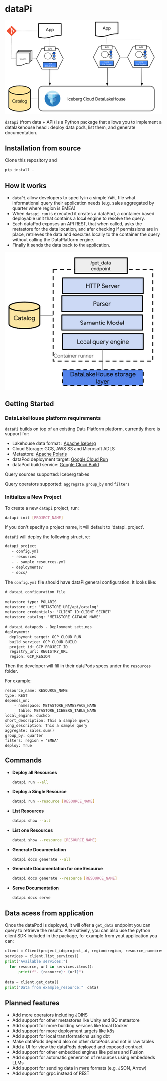 # dataPi

![dataPod](assets/datapi.png)

`datapi` (from data + API) is a Python package that allows you to implement a datalakehouse head : deploy data pods, list them, and generate documentation.

## Installation from source

Clone this repository and

```bash
pip install .
```

## How it works

- `dataPi` allow developers to specify in a simple `YAML` file what informational query their application needs (e.g. sales aggregated by quarter where region is EMEA)
- When `datapi run` is executed it creates a dataPod, a container based deployable unit that contains a local engine to resolve the query.
- Each dataPod exposes an API REST, that when called, asks the metastore for the data location, and afer checking if permissions are in place, retrieves the data and executes locally to the container the query without calling the DataPlatform engine.
- Finally it sends the data back to the application.

![dataPod](assets/datapod.png)

## Getting Started

### DataLakeHouse platform requirements

`dataPi` builds on top of an existing Data Platform platform, currently there is support for:

- Lakehouse data format : [Apache Iceberg](https://iceberg.apache.org/)
- Cloud Storage: GCS, AWS S3 and Microsoft ADLS
- Metastore: [Apache Polaris](https://polaris.apache.org/)
- dataPod deployment target: [Google Cloud Run](https://cloud.google.com/run)
- dataPod build service: [Google Cloud Build](https://cloud.google.com/build)

Query sources supported: Iceberg tables

Query operators supported: `aggregate`, `group_by` and `filters`

### Initialize a New Project

To create a new `datapi` project, run:

```bash
datapi init [PROJECT_NAME]
```

If you don't specify a project name, it will default to 'datapi_project'.

`dataPi` will deploy the following structure:

```bash
datapi_project
   - config.yml
   - resources
   - - sample_resources.yml
   - deployments/
   - docs/
```

The `config.yml` file should have dataPi general configuration. It looks like:

```
# datapi configuration file

metastore_type: POLARIS
metastore_uri: 'METASTORE_URI/api/catalog'
metastore_credentials: 'CLIENT_ID:CLIENT_SECRET'
metastore_catalog: 'METASTORE_CATALOG_NAME'

# datapi datapods - Deployment settings
deployment:
  deployment_target: GCP_CLOUD_RUN
  build_service: GCP_CLOUD_BUILD
  project_id: GCP_PROJECT_ID
  registry_url: REGISTRY_URL
  region: GCP_REGION
```

Then the developer will fill in their dataPods specs under the `resources` folder.

For example:

```
resource_name: RESOURCE_NAME
type: REST
depends_on:
    - namespace: METASTORE_NAMESPACE_NAME
      table: METASTORE_ICEBERG_TABLE_NAME
local_engine: duckdb
short_description: This a sample query
long_description: This a sample query
aggregate: sales.sum()
group_by: quarter
filters: region = 'EMEA'
deploy: True 
```

## Commands

- **Deploy all Resources**

  ```bash
  datapi run --all
  ```

- **Deploy a Single Resource**

  ```bash
  datapi run --resource [RESOURCE_NAME]
  ```

- **List Resources**

  ```bash
  datapi show --all
  ```

- **List one Resources**

  ```bash
  datapi show --resource [RESOURCE_NAME]
  ```

- **Generate Documentation**

  ```bash
  datapi docs generate --all
  ```

- **Generate Documentation for one Resource**

  ```bash
  datapi docs generate --resource [RESOURCE_NAME]
  ```

- **Serve Documentation**

  ```bash
  datapi docs serve
  ```  

## Data acess from application

Once the dataPod is deployed, it will offer a `get_data` endpoint you can query to retrieve the results.
Alternatively, you can also use the python client SDK included in the package, for example from yout application you can:

```python
client = Client(project_id=project_id, region=region, resource_name=resource_name)
services = client.list_services()
print("Available services:")
  for resource, url in services.items():
      print(f"- {resource}: {url}")

data = client.get_data()
print("Data from example_resource:", data)
````

## Planned features

- Add more operators including JOINS
- Add support for other metastores like Unity and BQ metastore
- Add support for more building services like local Docker
- Add support for more deployment targets like k8s
- Add support for local transformations using dbt
- Make dataPods depend also on other dataPods and not in raw tables
- Add a UI for view the dataPods deployed and exposed contract
- Add support for other embedded engines like polars and Fusion
- Add support for automatic generation of resources using embeddeds LLMs
- Add support for sending data in more formats (e.g. JSON, Arrow)
- Add support for grpc instead of REST


